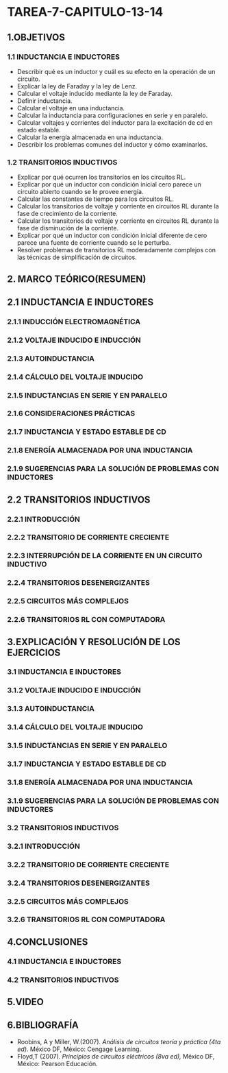 # TAREA-7-CAPITULO-13-14
## 1.OBJETIVOS
### 1.1 INDUCTANCIA E INDUCTORES
- Describir qué es un inductor y cuál es su efecto en la operación de un circuito.
- Explicar la ley de Faraday y la ley de Lenz.
-  Calcular el voltaje inducido mediante la ley de Faraday.
-  Definir inductancia.
-  Calcular el voltaje en una inductancia.
-  Calcular la inductancia para configuraciones en serie y en paralelo.
-  Calcular voltajes y corrientes del inductor para la excitación de cd en estado estable.
-  Calcular la energía almacenada en una inductancia.
-  Describir los problemas comunes del inductor y cómo examinarlos.
### 1.2 TRANSITORIOS INDUCTIVOS 
- Explicar por qué ocurren los transitorios en los circuitos RL.
- Explicar por qué un inductor con condición inicial cero parece un circuito abierto cuando se le provee energía.
- Calcular las constantes de tiempo para los circuitos RL.
- Calcular los transitorios de voltaje y corriente en circuitos RL durante la fase de crecimiento de la corriente.
- Calcular los transitorios de voltaje y corriente en circuitos RL durante la fase de disminución de la corriente.
- Explicar por qué un inductor con condición inicial diferente de cero parece una fuente de corriente
cuando se le perturba.
- Resolver problemas de transitorios RL moderadamente complejos con las técnicas de simplificación de circuitos.
## 2. MARCO TEÓRICO(RESUMEN)
## 2.1 INDUCTANCIA E INDUCTORES
### 2.1.1  INDUCCIÓN ELECTROMAGNÉTICA
### 2.1.2 VOLTAJE INDUCIDO E INDUCCIÓN
### 2.1.3 AUTOINDUCTANCIA
### 2.1.4 CÁLCULO DEL VOLTAJE INDUCIDO
### 2.1.5  INDUCTANCIAS EN SERIE Y EN PARALELO
### 2.1.6 CONSIDERACIONES PRÁCTICAS
### 2.1.7 INDUCTANCIA Y ESTADO ESTABLE DE CD
### 2.1.8 ENERGÍA ALMACENADA POR UNA INDUCTANCIA
### 2.1.9 SUGERENCIAS PARA LA SOLUCIÓN DE PROBLEMAS CON INDUCTORES
## 2.2 TRANSITORIOS INDUCTIVOS 
### 2.2.1 INTRODUCCIÓN 
### 2.2.2 TRANSITORIO DE CORRIENTE CRECIENTE 
### 2.2.3 INTERRUPCIÓN DE LA CORRIENTE EN UN CIRCUITO INDUCTIVO 
### 2.2.4 TRANSITORIOS DESENERGIZANTES 
### 2.2.5 CIRCUITOS MÁS COMPLEJOS 
### 2.2.6 TRANSITORIOS RL CON COMPUTADORA 
## 3.EXPLICACIÓN Y RESOLUCIÓN DE LOS EJERCICIOS
### 3.1 INDUCTANCIA E INDUCTORES
### 3.1.2 VOLTAJE INDUCIDO E INDUCCIÓN
### 3.1.3 AUTOINDUCTANCIA
### 3.1.4 CÁLCULO DEL VOLTAJE INDUCIDO
### 3.1.5 INDUCTANCIAS EN SERIE Y EN PARALELO
### 3.1.7 INDUCTANCIA Y ESTADO ESTABLE DE CD
### 3.1.8  ENERGÍA ALMACENADA POR UNA INDUCTANCIA
### 3.1.9  SUGERENCIAS PARA LA SOLUCIÓN DE PROBLEMAS CON INDUCTORES
### 3.2 TRANSITORIOS INDUCTIVOS 
### 3.2.1 INTRODUCCIÓN 
### 3.2.2  TRANSITORIO DE CORRIENTE CRECIENTE 
### 3.2.4  TRANSITORIOS DESENERGIZANTES 
### 3.2.5  CIRCUITOS MÁS COMPLEJOS 
### 3.2.6 TRANSITORIOS RL CON COMPUTADORA 
## 4.CONCLUSIONES
### 4.1 INDUCTANCIA E INDUCTORES
### 4.2  TRANSITORIOS INDUCTIVOS 
## 5.VIDEO
## 6.BIBLIOGRAFÍA
- Roobins, A y Miller, W.(2007). *Análisis de circuitos teoría y práctica (4ta ed)*. México DF, México: Cengage Learning.
-  Floyd,T (2007). *Principios de circuitos eléctricos (8va ed),* México DF, México: Pearson Educación.
